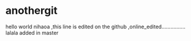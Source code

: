 anothergit
=========
hello world
nihaoa ,this line is edited on the github ,online_edited................
lalala added in master
